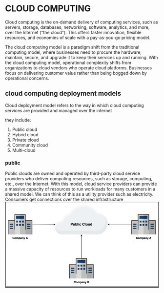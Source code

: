 # CLOUD COMPUTING

Cloud computing is the on-demand delivery of computing services, such as servers, storage, databases, networking, software, analytics, and more, over the Internet ("the cloud"). This offers faster innovation, flexible resources, and economies of scale with a pay-as-you-go pricing model.

The cloud computing model is a paradigm shift from the traditional computing model, where businesses need to procure the hardware, maintain, secure, and upgrade it to keep their services up and running. With the cloud computing model, operational complexity shifts from organizations to cloud vendors who operate cloud platforms. Businesses focus on delivering customer value rather than being bogged down by operational concerns.

## cloud computing deployment models

Cloud deployment model refers to the way in which cloud computing services are provided and managed over the internet

they include:

1. Public cloud
2. Hybrid cloud
3. Private cloud
4. Community cloud
5. Multi-cloud

### public

Public clouds are owned and operated by third-party cloud service providers who deliver computing resources, such as storage, computing, etc., over the Internet. With this model, cloud service providers can provide a massive capacity of resources to run workloads for many customers in a shared model. We can think of this as a utility provider such as electricity. Consumers get connections over the shared infrastructure
![public cloud](/images/publiccloud.png)
